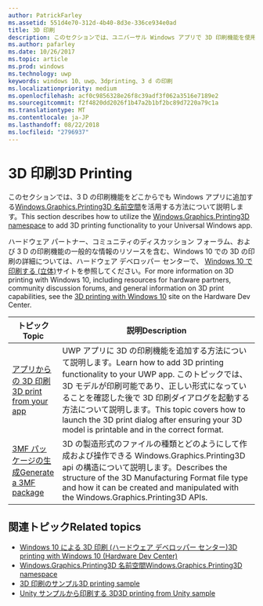 ```yaml
---
author: PatrickFarley
ms.assetid: 551d4e70-312d-4b40-8d3e-336ce934e0ad
title: 3D 印刷
description: このセクションでは、ユニバーサル Windows アプリで 3D 印刷機能を使用する方法について説明します。
ms.author: pafarley
ms.date: 10/26/2017
ms.topic: article
ms.prod: windows
ms.technology: uwp
keywords: windows 10、uwp、3dprinting、3 d の印刷
ms.localizationpriority: medium
ms.openlocfilehash: acf0c9856328e26f8c39adf3f062a3516e7189e2
ms.sourcegitcommit: f2f4820dd2026f1b47a2b1bf2bc89d7220a79c1a
ms.translationtype: MT
ms.contentlocale: ja-JP
ms.lasthandoff: 08/22/2018
ms.locfileid: "2796937"
---
```

# <a name="3d-printing"></a><span data-ttu-id="f02af-104">3D 印刷</span><span class="sxs-lookup"><span data-stu-id="f02af-104">3D Printing</span></span>


<span data-ttu-id="f02af-105">このセクションでは、3 D の印刷機能をどこからでも Windows アプリに追加する[Windows.Graphics.Printing3D 名前空間](https://msdn.microsoft.com/library/windows/apps/windows.graphics.printing3d.aspx)を活用する方法について説明します。</span><span class="sxs-lookup"><span data-stu-id="f02af-105">This section describes how to utilize the [Windows.Graphics.Printing3D namespace](https://msdn.microsoft.com/library/windows/apps/windows.graphics.printing3d.aspx) to add 3D printing functionality to your Universal Windows app.</span></span>  

<span data-ttu-id="f02af-106">ハードウェア パートナー、コミュニティのディスカッション フォーラム、および 3 D の印刷機能の一般的な情報のリソースを含む、Windows 10 での 3D の印刷の詳細については、ハードウェア デベロッパー センターで、 [Windows 10 で印刷する (立体)](https://developer.microsoft.com/windows/hardware/3d-print-support-windows-10)サイトを参照してください。</span><span class="sxs-lookup"><span data-stu-id="f02af-106">For more information on 3D printing with Windows 10, including resources for hardware partners, community discussion forums, and general information on 3D print capabilities, see the [3D printing with Windows 10](https://developer.microsoft.com/windows/hardware/3d-print-support-windows-10) site on the Hardware Dev Center.</span></span>

| <span data-ttu-id="f02af-107">トピック</span><span class="sxs-lookup"><span data-stu-id="f02af-107">Topic</span></span> | <span data-ttu-id="f02af-108">説明</span><span class="sxs-lookup"><span data-stu-id="f02af-108">Description</span></span> |
|-------|-------------|
| [<span data-ttu-id="f02af-109">アプリからの 3D 印刷</span><span class="sxs-lookup"><span data-stu-id="f02af-109">3D print from your app</span></span>](3d-print-from-app.md) | <span data-ttu-id="f02af-110">UWP アプリに 3D の印刷機能を追加する方法について説明します。</span><span class="sxs-lookup"><span data-stu-id="f02af-110">Learn how to add 3D printing functionality to your UWP app.</span></span> <span data-ttu-id="f02af-111">このトピックでは、3D モデルが印刷可能であり、正しい形式になっていることを確認した後で 3D 印刷ダイアログを起動する方法について説明します。</span><span class="sxs-lookup"><span data-stu-id="f02af-111">This topic covers how to launch the 3D print dialog after ensuring your 3D model is printable and in the correct format.</span></span> |
| [<span data-ttu-id="f02af-112">3MF パッケージの生成</span><span class="sxs-lookup"><span data-stu-id="f02af-112">Generate a 3MF package</span></span>](generate-3mf.md) | <span data-ttu-id="f02af-113">3D の製造形式のファイルの種類とどのようにして作成および操作できる Windows.Graphics.Printing3D api の構造について説明します。</span><span class="sxs-lookup"><span data-stu-id="f02af-113">Describes the structure of the 3D Manufacturing Format file type and how it can be created and manipulated with the Windows.Graphics.Printing3D APIs.</span></span> |

## <a name="related-topics"></a><span data-ttu-id="f02af-114">関連トピック</span><span class="sxs-lookup"><span data-stu-id="f02af-114">Related topics</span></span>

* [<span data-ttu-id="f02af-115">Windows 10 による 3D 印刷 (ハードウェア デベロッパー センター)</span><span class="sxs-lookup"><span data-stu-id="f02af-115">3D printing with Windows 10 (Hardware Dev Center)</span></span>](https://developer.microsoft.com/windows/hardware/3d-print-support-windows-10)
* [<span data-ttu-id="f02af-116">Windows.Graphics.Printing3D 名前空間</span><span class="sxs-lookup"><span data-stu-id="f02af-116">Windows.Graphics.Printing3D namespace</span></span>](https://msdn.microsoft.com/library/windows/apps/windows.graphics.printing3d.aspx)
* [<span data-ttu-id="f02af-117">3D 印刷のサンプル</span><span class="sxs-lookup"><span data-stu-id="f02af-117">3D printing sample</span></span>](https://github.com/Microsoft/Windows-universal-samples/tree/master/Samples/3DPrinting)
* [<span data-ttu-id="f02af-118">Unity サンプルから印刷する 3D</span><span class="sxs-lookup"><span data-stu-id="f02af-118">3D printing from Unity sample</span></span>](https://github.com/Microsoft/Windows-universal-samples/tree/master/Samples/3DPrintingFromUnity)

 
